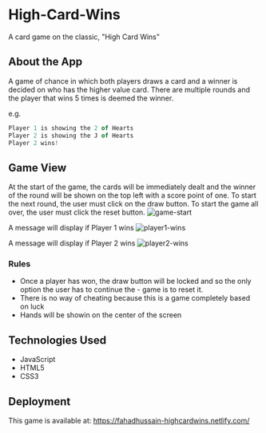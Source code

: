 # High-Card-Wins
A card game on the classic, "High Card Wins"

## About the App
A game of chance in which both players draws a card and a winner is decided on who has the higher value card. There are multiple rounds and the player that wins 5 times is deemed the winner. 

e.g.

```js
Player 1 is showing the 2 of Hearts
Player 2 is showing the J of Hearts
Player 2 wins!
```

## Game View
At the start of the game, the cards will be immediately dealt and the winner of the round will be shown on the top left with a score point of one. To start the next round, the user must click on the draw button. To start the game all over, the user must click the reset button.
![game-start](https://user-images.githubusercontent.com/45612730/59568354-7fa35880-9047-11e9-86ff-23ad01107a7d.png)

A message will display if Player 1 wins
![player1-wins](https://user-images.githubusercontent.com/45612730/59568355-7fa35880-9047-11e9-87bc-9b0f6dad0a3f.png)

A message will display if Player 2 wins
![player2-wins](https://user-images.githubusercontent.com/45612730/59568356-7fa35880-9047-11e9-9408-76900d4eb3b4.png)

### Rules
- Once a player has won, the draw button will be locked and so the only option the user has to continue the - game is to reset it. 
- There is no way of cheating because this is a game completely based on luck
- Hands will be showin on the center of the screen

## Technologies Used
- JavaScript
- HTML5
- CSS3

## Deployment 
This game is available at: https://fahadhussain-highcardwins.netlify.com/
